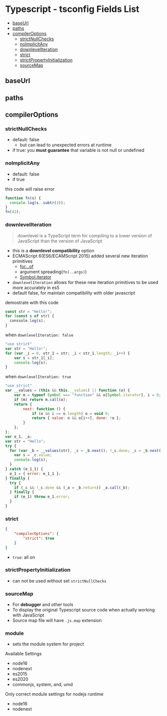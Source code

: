 # Typescript - tsconfig Fields List

* [baseUrl](#baseurl)
* [paths](#paths)
* [compilerOptions](#compileroptions)
  * [strictNullChecks](#strictnullchecks)
  * [noImplicitAny](#noimplicitany)
  * [downlevelIteration](#downleveliteration)
  * [strict](#strict)
  * [strictPropertyInitialization](#strictpropertyinitialization)
  * [sourceMap](#sourcemap)

## baseUrl

## paths

## compilerOptions

### strictNullChecks

- default: false
  - but can lead to unexpected errors at runtime
- if true: you **must guarantee** that variable is not null or undefined

### noImplicitAny

- default: false
- if true

this code will raise error

```ts
function fn(s) {
  console.log(s..subtr(3));
}
fn(42);
```

### downlevelIteration

> downlevel is a TypeScript term for compiling to a lower version of JavaScript than the version of JavaScript

- this is a **downlevel compatibility** option
- ECMAScript 6(ES6/ECAMScript 2015) added several new iteration primitives
  - [for...of]()
  - argument spreading(`fn(..args)`)
  - [Symbol.iterator](javascript-symbol.md)
- `downlevelIteration` allows for these new iteration primitives to be used more accurately in es5
- default false, for maintain compatibility with older javascript

demostrate with this code

```ts
const str = "Hello!";
for (const s of str) {
  conssole.log(s);
}
```

when `downlevelIteration: false`

```js
"use strict"
var str = "Hello!";
for (var _i = 0, str_1 = str; _i < str_1.length; _i++) {
    var s = str_1[_i];
    console.log(s);
}
```

when `downlevelIteration: true`

```js
"use strict"
var __values = (this && this.__values) || function (o) {
    var m = typeof Symbol === "function" && o[Symbol.iterator], i = 0;
    if (m) return m.call(o);
    return {
        next: function () {
            if (o && i >= o.length) o = void 0;
            return { value: o && o[i++], done: !o };
        }
    };
};
var e_1, _a;
var str = "Hello";
try {
  for (var _b = __values(str), _c = _b.next(); !_c.done; _c = _b.next()) {
    var s = _c.value;
    console.log(s);
  }
} catch (e_1_1) {
  e_1 = { error: e_1_1 };
} finally {
  try {
    if (_c && !_c.done && (_a = _b.return)) _a.call(_b);
  } finally {
    if (e_1) throw e_1.error;
  }
}
```

### strict

```json
{
    "compilerOptions": {
        "strict": true
    }
}
```

- `true`: all on

### strictPropertyInitialization

- can not be used without set `strictNullChecks`

### sourceMap

- For **debugger** and other tools 
- To display the original Typescript source code when actually working with JavaScript
- Source map file will have `.js.map` extension 

### module

- sets the module system for project

Available Settings

- node16
- nodenext
- es2015
- es2020
- commonjs, system, and, umd

Only correct module settings for nodejs runtime

- node16
- nodenext

